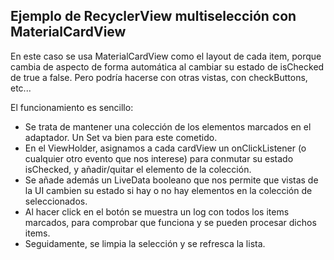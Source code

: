 ## Ejemplo de RecyclerView multiselección con MaterialCardView

En este caso se usa MaterialCardView como el layout de cada item, porque
cambia de aspecto de forma automática al cambiar su estado de isChecked de true a false. 
Pero podría hacerse con otras vistas, con checkButtons, etc...

El funcionamiento es sencillo: 
 - Se trata de mantener una colección de los elementos marcados en el adaptador. Un Set va bien para este cometido. 
 - En el ViewHolder, asignamos a cada cardView un onClickListener (o cualquier otro evento que nos interese)
para conmutar su estado isChecked, y añadir/quitar el elemento de la colección.
 - Se añade además un LiveData booleano que nos permite que vistas de la UI cambien su estado
si hay o no hay elementos en la colección de seleccionados.
 - Al hacer click en el botón se muestra un log con todos los items marcados, para comprobar que funciona y se pueden procesar dichos items. 
 - Seguidamente, se limpia la selección y se refresca la lista.